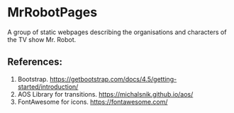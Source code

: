 # MrRobotPages
A group of static webpages describing the organisations and characters of the TV show Mr. Robot.

## References:
1. Bootstrap. https://getbootstrap.com/docs/4.5/getting-started/introduction/
2. AOS Library for transitions. https://michalsnik.github.io/aos/
3. FontAwesome for icons. https://fontawesome.com/
